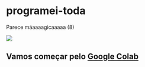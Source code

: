 # programei-toda

Parece máaaaagicaaaaa (8) 

<img src="https://i.makeagif.com/media/7-26-2018/edHFfE.gif">

## Vamos começar pelo [Google Colab](colab.research.google.com)
